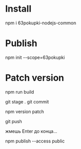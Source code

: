 # Install
npm i 63pokupki-nodejs-common
# Publish
npm init --scope=63pokupki


# Patch version

npm run build

git stage .
git commit

npm version patch

git push



жмешь Enter до конца...

npm publish --access public
